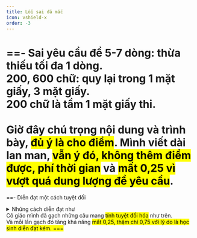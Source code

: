 ```yaml
---
title: Lỗi sai đã mắc
icon: vshield-x
order: -3
---
```

==- Sai yêu cầu đề
5-7 dòng: thừa thiếu tối đa 1 dòng.<br>
200, 600 chữ: quy lại trong 1 mặt giấy, 3 mặt giấy.<br>
200 chữ là tầm 1 mặt giấy thi.<br><br>
Giờ đây chú trọng nội dung và trình bày, <mark>đủ ý là cho điểm</mark>.
Mình viết dài lan man, <mark>vẫn ý đó, không thêm điểm được, phí thời gian</mark> và <mark>mất 0,25 vì vượt quá dung lượng đề yêu cầu</mark>.
===
==- Diễn đạt một cách tuyệt đối
<details>
  <summary>Những cách diễn đạt như</summary>
  <p>Chắc chắn sẽ, tất cả chúng ta, mọi người đều,…</p>
</details>
 Cô giáo mình đã gạch những câu mang <mark>tính tuyệt đối hóa</mark> như trên.<br>
 Và mỗi lần gạch đó tăng khả năng <mark>mất 0,25, thậm chí 0,75 với lý do là học sinh diễn đạt kém<mark>.
===